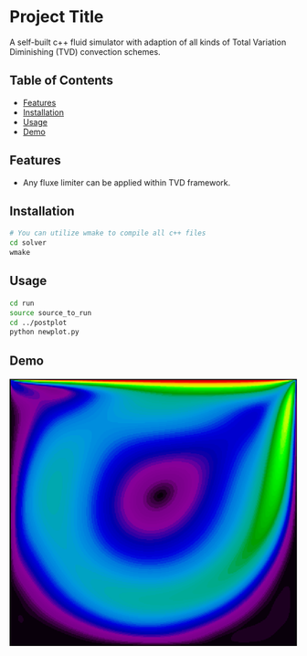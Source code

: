 # Project Title

A self-built c++ fluid simulator with adaption of all kinds of Total Variation Diminishing (TVD) convection schemes.

## Table of Contents

- [Features](#features)
- [Installation](#installation)
- [Usage](#usage)
- [Demo](#demo)
<!-- [Contributing](#contributing) -->
<!-- [License](#license) -->
<!-- [Acknowledgements](#acknowledgements) -->

## Features

- Any fluxe limiter can be applied within TVD framework.

## Installation

<!-- Provide instructions on how to install and set up your project. Include any dependencies and steps needed for a successful installation. -->

```bash
# You can utilize wmake to compile all c++ files 
cd solver
wmake
```

## Usage

<!-- Explain how to use your project. Include examples or code snippets if applicable. -->
  
```bash
cd run
source source_to_run
cd ../postplot
python newplot.py
```
## Demo
![Vmag_demo](https://github.com/Furkath/TVD_Fluid_Simulator/blob/master/results/320_Re1000_UMIST/pic_mag.png)
